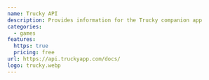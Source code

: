 ```yaml
---
name: Trucky API
description: Provides information for the Trucky companion app
categories:
  - games
features:
  https: true
  pricing: free
url: https://api.truckyapp.com/docs/
logo: trucky.webp
---
```

